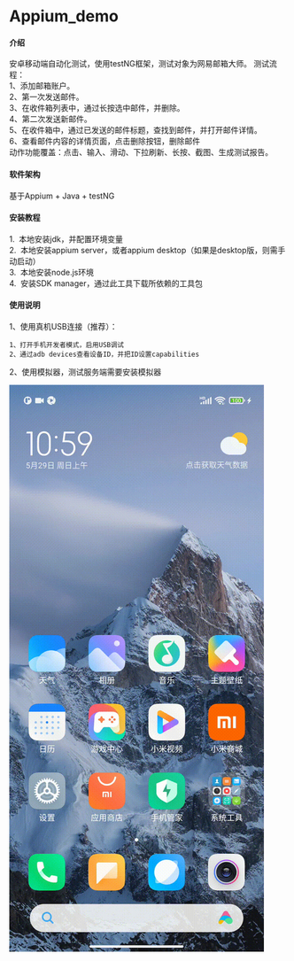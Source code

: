 # Appium_demo
#### 介绍
安卓移动端自动化测试，使用testNG框架，测试对象为网易邮箱大师。
测试流程：  
1、添加邮箱账户。  
2、第一次发送邮件。  
3、在收件箱列表中，通过长按选中邮件，并删除。  
4、第二次发送新邮件。  
5、在收件箱中，通过已发送的邮件标题，查找到邮件，并打开邮件详情。   
6、查看邮件内容的详情页面，点击删除按钮，删除邮件   
动作功能覆盖：点击、输入、滑动、下拉刷新、长按、截图、生成测试报告。

#### 软件架构
基于Appium + Java + testNG

#### 安装教程   
1.  本地安装jdk，并配置环境变量   
2.  本地安装appium server，或者appium desktop（如果是desktop版，则需手动启动）   
3.  本地安装node.js环境    
4.  安装SDK manager，通过此工具下载所依赖的工具包   

#### 使用说明
1、使用真机USB连接（推荐）： 

    1、打开手机开发者模式，启用USB调试
    2、通过adb devices查看设备ID，并把ID设置capabilities
2、使用模拟器，测试服务端需要安装模拟器   


![测试运行](https://raw.githubusercontent.com/Allfex/appium_demo/main/src/main/resources/image/appium_mail_test_fidelity.gif)

